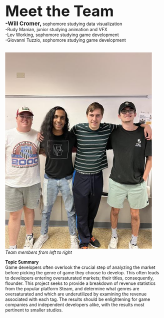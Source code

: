 <body>
  <font size = "8"> <b> Meet the Team </font> </b> <br>
  <font size = "4"> <b>-Will Cromer,</font> </b> sophomore studying data visualization <br>
  -Rudy Manian, junior studying animation and VFX <br>
  -Lev Working, sophomore studying game development <br>
  -Giovanni Tuzzio, sophomore studying game development <br>
  <br>

  <img src="docs/assets/images/IMG_9739 (1).jpg" alt="Team Members"> <br>
  *Team members from left to right* <br>


  **Topic Summary** <br>
  Game developers often overlook the crucial step of analyzing the market before picking the genre of
  game they choose to develop. This often leads to developers entering oversaturated markets; their
  titles, consequently, flounder. This project seeks to provide a breakdown of revenue statistics from the
  popular platform Steam, and determine what genres are oversaturated and which are underutilized by
  examining the revenue associated with each tag. The results should be enlightening for game companies
  and independent developers alike, with the results most pertinent to smaller studios. 
 </body>
